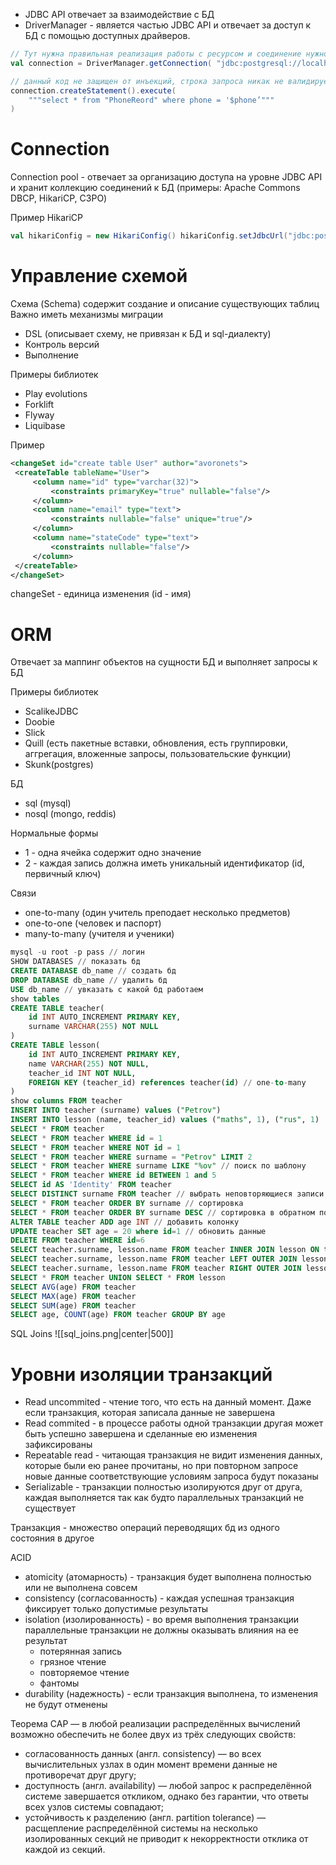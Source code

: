 - JDBC API отвечает за взаимодействие с БД
- DriverManager - является частью JDBC API и отвечает за доступ к БД с помощью доступных драйверов.

```scala
// Тут нужна правильная реализация работы с ресурсом и соединение нужно защитить аунтефикацией/авторизацией
val connection = DriverManager.getConnection( "jdbc:postgresql://localhost:5432/phoneBook" )

// данный код не защищен от инъекций, строка запроса никак не валидируется (нет типизации)
connection.createStatement().execute(
	"""select * from "PhoneReord" where phone = '$phone’"""
)
```

#  Connection 
Connection pool - отвечает за организацию доступа на уровне JDBC API и хранит коллекцию соединений к БД (примеры: Apache Commons DBCP, HikariCP, C3PO)

Пример HikariCP
```scala
val hikariConfig = new HikariConfig() hikariConfig.setJdbcUrl("jdbc:postgresql://localhost:5432/phone_book") hikariConfig.setUsername("user") hikariConfig.setPassword("password") hikariConfig.addDataSourceProperty("cachePrepStmts", "true") hikariConfig.addDataSourceProperty("prepStmtCacheSize", "250") hikariConfig.addDataSourceProperty("prepStmtCacheSqlLimit", "2048") val ds = new HikariDataSource(hikariConfig) val conn: Connection = ds.getConnection()
```

# Управление схемой
Схема (Schema) содержит создание и описание существующих таблиц
Важно иметь механизмы миграции

- DSL (описывает схему, не привязан к БД и sql-диалекту)
- Контроль версий 
- Выполнение

Примеры библиотек
- Play evolutions 
- Forklift 
- Flyway 
- Liquibase

Пример
```xml
<changeSet id="create table User" author="avoronets">
 <createTable tableName="User">
	 <column name="id" type="varchar(32)">
		 <constraints primaryKey="true" nullable="false"/>
	 </column>
	 <column name="email" type="text">
		 <constraints nullable="false" unique="true"/>
	 </column>
	 <column name="stateCode" type="text">
		 <constraints nullable="false"/>
	 </column>
 </createTable>
</changeSet>
```

changeSet - единица изменения (id - имя)

# ORM
Отвечает за маппинг объектов на сущности БД и выполняет запросы к БД 

Примеры библиотек
- ScalikeJDBC 
- Doobie 
- Slick 
- Quill (есть пакетные вставки, обновления, есть группировки, аггрегация, вложенные запросы, пользовательские функции)
- Skunk(postgres)

БД
- sql (mysql)
- nosql (mongo, reddis)

Нормальные формы
- 1 - одна ячейка содержит одно значение
- 2 - каждая запись должна иметь уникальный идентификатор (id, первичный ключ)

Связи
- one-to-many (один учитель преподает несколько предметов)
- one-to-one (человек и паспорт)
- many-to-many (учителя и ученики)

```sql
mysql -u root -p pass // логин
SHOW DATABASES // показать бд
CREATE DATABASE db_name // создать бд
DROP DATABASE db_name // удалить бд
USE db_name // увказать с какой бд работаем
show tables
CREATE TABLE teacher(
	id INT AUTO_INCREMENT PRIMARY KEY, 
	surname VARCHAR(255) NOT NULL
)
CREATE TABLE lesson(
	id INT AUTO_INCREMENT PRIMARY KEY, 
	name VARCHAR(255) NOT NULL,
	teacher_id INT NOT NULL,
	FOREIGN KEY (teacher_id) references teacher(id) // one-to-many
)
show columns FROM teacher
INSERT INTO teacher (surname) values ("Petrov")
INSERT INTO lesson (name, teacher_id) values ("maths", 1), ("rus", 1)
SELECT * FROM teacher
SELECT * FROM teacher WHERE id = 1
SELECT * FROM teacher WHERE NOT id = 1
SELECT * FROM teacher WHERE surname = "Petrov" LIMIT 2
SELECT * FROM teacher WHERE surname LIKE "%ov" // поиск по шаблону
SELECT * FROM teacher WHERE id BETWEEN 1 and 5
SELECT id AS 'Identity' FROM teacher
SELECT DISTINCT surname FROM teacher // выбрать неповторяющиеся записи
SELECT * FROM teacher ORDER BY surname // сортировка
SELECT * FROM teacher ORDER BY surname DESC // сортировка в обратном порядке
ALTER TABLE teacher ADD age INT // добавить колонку
UPDATE teacher SET age = 20 where id=1 // обновить данные
DELETE FROM teacher WHERE id=6
SELECT teacher.surname, lesson.name FROM teacher INNER JOIN lesson ON teacher.id = lesson.teacher_id
SELECT teacher.surname, lesson.name FROM teacher LEFT OUTER JOIN lesson ON teacher.id = lesson.teacher_id
SELECT teacher.surname, lesson.name FROM teacher RIGHT OUTER JOIN lesson ON teacher.id = lesson.teacher_id
SELECT * FROM teacher UNION SELECT * FROM lesson
SELECT AVG(age) FROM teacher
SELECT MAX(age) FROM teacher
SELECT SUM(age) FROM teacher
SELECT age, COUNT(age) FROM teacher GROUP BY age

```

SQL Joins
![[sql_joins.png|center|500]]
# Уровни изоляции транзакций
- Read uncommited - чтение того, что есть на данный момент. Даже если транзакция, которая записала данные не завершена
- Read commited - в процессе работы одной транзакции другая может быть успешно завершена и сделанные ею изменения зафиксированы
- Repeatable read - читающая транзакция не видит изменения данных, которые были ею ранее прочитаны, но при повторном запросе новые данные соответствующие условиям запроса будут показаны
- Serializable - транзакции полностью изолируются друг от друга, каждая выполняется так как будто параллельных транзакций не существует

Транзакция - множество операций переводящих бд из одного состояния в другое

ACID
- atomicity (атомарность) - транзакция будет выполнена полностью или не выполнена совсем
- consistency (согласованность) - каждая успешная транзакция фиксирует только допустимые результаты
- isolation (изолированность) - во время выполнения транзакции параллельные транзакции не должны оказывать влияния на ее результат
	- потерянная запись
	- грязное чтение
	- повторяемое чтение
	- фантомы
- durability (надежность) - если транзакция выполнена, то изменения не будут отменены

Теорема CAP — в любой реализации распределённых вычислений возможно обеспечить не более двух из трёх следующих свойств:
- согласованность данных (англ. consistency) — во всех вычислительных узлах в один момент времени данные не противоречат друг другу;
- доступность (англ. availability) — любой запрос к распределённой системе завершается откликом, однако без гарантии, что ответы всех узлов системы совпадают;
- устойчивость к разделению (англ. partition tolerance) — расщепление распределённой системы на несколько изолированных секций не приводит к некорректности отклика от каждой из секций.
